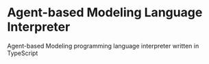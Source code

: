# Agent-based Modeling Language Interpreter
Agent-based Modeling programming language interpreter written in TypeScript